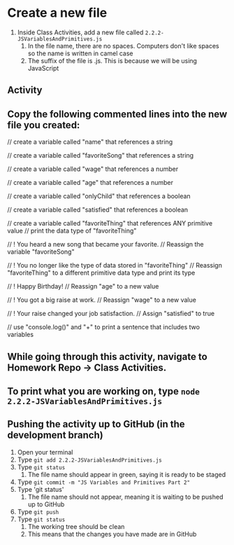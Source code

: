 # Create a new file

1. Inside Class Activities, add a new file called `2.2.2-JSVariablesAndPrimitives.js`
    1. In the file name, there are no spaces. Computers don't like spaces so the name is written in camel case
    2. The suffix of the file is .js. This is because we will be using JavaScript

## Activity

## Copy the following commented lines into the new file you created:

// create a variable called "name" that references a string

// create a variable called "favoriteSong" that references a string

// create a variable called "wage" that references a number

// create a variable called "age" that references a number

// create a variable called "onlyChild" that references a boolean

// create a variable called "satisfied" that references a boolean

// create a variable called "favoriteThing" that references ANY primitive value
// print the data type of "favoriteThing"

// ! You heard a new song that became your favorite.
// Reassign the variable "favoriteSong"

// ! You no longer like the type of data stored in "favoriteThing"
// Reassign "favoriteThing" to a different primitive data type and print its type

// ! Happy Birthday!
// Reassign "age" to a new value

// ! You got a big raise at work.
// Reassign "wage" to a new value

// ! Your raise changed your job satisfaction.
// Assign "satisfied" to true

// use "console.log()" and "+" to print a sentence that includes two variables

## While going through this activity, navigate to Homework Repo -> Class Activities.

## To print what you are working on, type `node 2.2.2-JSVariablesAndPrimitives.js`

## Pushing the activity up to GitHub (in the development branch)

1. Open your terminal
2. Type `git add 2.2.2-JSVariablesAndPrimitives.js`
3. Type `git status`
    1. The file name should appear in green, saying it is ready to be staged
4. Type `git commit -m "JS Variables and Primitives Part 2"`
5. Type 'git status'
    1. The file name should not appear, meaning it is waiting to be pushed up to GitHub
6. Type `git push`
7. Type `git status`
    1. The working tree should be clean
    2. This means that the changes you have made are in GitHub
